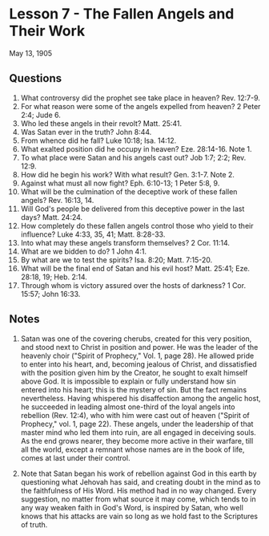 # Lesson 7 - The Fallen Angels and Their Work

May 13, 1905

## Questions

1. What controversy did the prophet see take place in heaven? Rev. 12:7-9.
2. For what reason were some of the angels expelled from heaven? 2 Peter 2:4; Jude 6.
3. Who led these angels in their revolt? Matt. 25:41.
4. Was Satan ever in the truth? John 8:44.
5. From whence did he fall? Luke 10:18; Isa. 14:12.
6. What exalted position did he occupy in heaven? Eze. 28:14-16. Note 1.
7. To what place were Satan and his angels cast out? Job 1:7; 2:2; Rev. 12:9.
8. How did he begin his work? With what result? Gen. 3:1-7. Note 2.
9. Against what must all now fight? Eph. 6:10-13; 1 Peter 5:8, 9.
10. What will be the culmination of the deceptive work of these fallen angels? Rev. 16:13, 14.
11. Will God's people be delivered from this deceptive power in the last days? Matt. 24:24.
12. How completely do these fallen angels control those who yield to their influence? Luke 4:33, 35, 41; Matt. 8:28-33.
13. Into what may these angels transform themselves? 2 Cor. 11:14.
14. What are we bidden to do? 1 John 4:1.
15. By what are we to test the spirits? Isa. 8:20; Matt. 7:15-20.
16. What will be the final end of Satan and his evil host? Matt. 25:41; Eze. 28:18, 19; Heb. 2:14.
17. Through whom is victory assured over the hosts of darkness? 1 Cor. 15:57; John 16:33.

## Notes

1. Satan was one of the covering cherubs, created for this very position, and stood next to Christ in position and power. He was the leader of the heavenly choir ("Spirit of Prophecy," Vol. 1, page 28). He allowed pride to enter into his heart, and, becoming jealous of Christ, and dissatisfied with the position given him by the Creator, he sought to exalt himself above God. It is impossible to explain or fully understand how sin entered into his heart; this is the mystery of sin. But the fact remains nevertheless. Having whispered his disaffection among the angelic host, he succeeded in leading almost one-third of the loyal angels into rebellion (Rev. 12:4), who with him were cast out of heaven ("Spirit of Prophecy," vol. 1, page 22). These angels, under the leadership of that master mind who led them into ruin, are all engaged in deceiving souls. As the end grows nearer, they become more active in their warfare, till all the world, except a remnant whose names are in the book of life, comes at last under their control.

2. Note that Satan began his work of rebellion against God in this earth by questioning what Jehovah has said, and creating doubt in the mind as to the faithfulness of His Word. His method had in no way changed. Every suggestion, no matter from what source it may come, which tends to in any way weaken faith in God's Word, is inspired by Satan, who well knows that his attacks are vain so long as we hold fast to the Scriptures of truth.